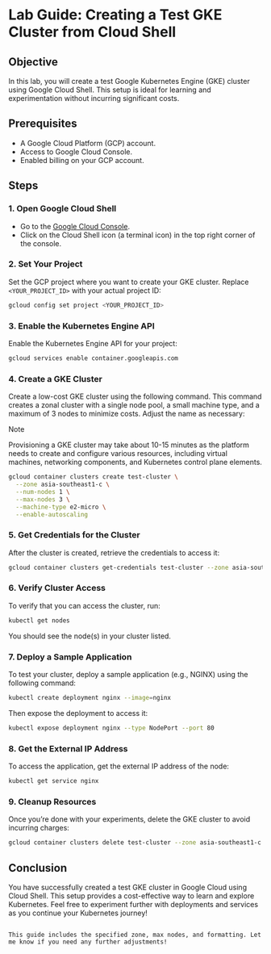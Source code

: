 # Lab Guide: Creating a Test GKE Cluster from Cloud Shell

## Objective

In this lab, you will create a test Google Kubernetes Engine (GKE) cluster using Google Cloud Shell. This setup is ideal for learning and experimentation without incurring significant costs.

## Prerequisites

- A Google Cloud Platform (GCP) account.
- Access to Google Cloud Console.
- Enabled billing on your GCP account.

## Steps

### 1. **Open Google Cloud Shell**

- Go to the [Google Cloud Console](https://console.cloud.google.com/).
- Click on the Cloud Shell icon (a terminal icon) in the top right corner of the console.

### 2. **Set Your Project**

Set the GCP project where you want to create your GKE cluster. Replace `<YOUR_PROJECT_ID>` with your actual project ID:

```bash
gcloud config set project <YOUR_PROJECT_ID>
```

### 3. **Enable the Kubernetes Engine API**

Enable the Kubernetes Engine API for your project:

```bash
gcloud services enable container.googleapis.com
```

### 4. **Create a GKE Cluster**

Create a low-cost GKE cluster using the following command. This command creates a zonal cluster with a single node pool, a small machine type, and a maximum of 3 nodes to minimize costs. Adjust the name as necessary:

> [!NOTE]  
> Provisioning a GKE cluster may take about 10-15 minutes as the platform needs to create and configure various resources, including virtual machines, networking components, and Kubernetes control plane elements.

```bash
gcloud container clusters create test-cluster \
  --zone asia-southeast1-c \
  --num-nodes 1 \
  --max-nodes 3 \
  --machine-type e2-micro \
  --enable-autoscaling
```

### 5. **Get Credentials for the Cluster**

After the cluster is created, retrieve the credentials to access it:

```bash
gcloud container clusters get-credentials test-cluster --zone asia-southeast1-c
```

### 6. **Verify Cluster Access**

To verify that you can access the cluster, run:

```bash
kubectl get nodes
```

You should see the node(s) in your cluster listed.

### 7. **Deploy a Sample Application**

To test your cluster, deploy a sample application (e.g., NGINX) using the following command:

```bash
kubectl create deployment nginx --image=nginx
```

Then expose the deployment to access it:

```bash
kubectl expose deployment nginx --type NodePort --port 80
```

### 8. **Get the External IP Address**

To access the application, get the external IP address of the node:

```bash
kubectl get service nginx
```

### 9. **Cleanup Resources**

Once you’re done with your experiments, delete the GKE cluster to avoid incurring charges:

```bash
gcloud container clusters delete test-cluster --zone asia-southeast1-c --quiet
```

## Conclusion

You have successfully created a test GKE cluster in Google Cloud using Cloud Shell. This setup provides a cost-effective way to learn and explore Kubernetes. Feel free to experiment further with deployments and services as you continue your Kubernetes journey!
```

This guide includes the specified zone, max nodes, and formatting. Let me know if you need any further adjustments!
